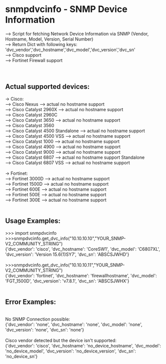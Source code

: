 # snmpdvcinfo - SNMP Device Information
--> Script for fetching Network Device Information via SNMP (Vendor, Hostname, Model, Version, Serial Number) <br />
--> Return Dict with following keys: 'dvc_vendor','dvc_hostname','dvc_model','dvc_version','dvc_sn' <br />
--> Cisco support <br />
--> Fortinet Firewall support <br />
<br />
<br />
## Actual supported devices:
-> Cisco: <br />
--> Cisco Nexus   --> actual no hostname support<br />
--> Cisco Catalyst 2960X   --> actual no hostname support <br />
--> Cisco Catalyst 2960C <br />
--> Cisco Catalyst 3650   --> actual no hostname support <br />
--> Cisco Catalyst 3560 <br />
--> Cisco Catalyst 4500 Standalone   --> actual no hostname support<br />
--> Cisco Catalyst 4500 VSS   --> actual no hostname support<br />
--> Cisco Catalyst 1000   --> actual no hostname support <br />
--> Cisco Catalyst 4900   --> actual no hostname support <br />
--> Cisco Catalyst 9000   --> actual no hostname support <br />
--> Cisco Catalyst 6807   --> actual no hostname support Standalone <br />
--> Cisco Catalyst 6807 VSS   --> actual no hostname support <br />
<br />
-> Fortinet: <br />
--> Fortinet 3000D   --> actual no hostname support<br />
--> Fortinet 1500D   --> actual no hostname support<br />
--> Fortinet 600E   --> actual no hostname support<br />
--> Fortinet 500E   --> actual no hostname support<br />
--> Fortinet 300E   --> actual no hostname support<br />
<br />
## Usage Examples:
\>>> import snmpdvcinfo <br />
\>>>snmpdvcinfo.get_dvc_info("10.10.10.10","YOUR_SNMP-V2_COMMUNITY_STRING")  <br />
{'dvc_vendor': 'cisco', 'dvc_hostname': 'CoreSW1', 'dvc_model': 'C6807XL', 'dvc_version': 'Version 15.6(1)SY7', 'dvc_sn': 'ABSCSJWHD'}<br />
<br />
\>>>snmpdvcinfo.get_dvc_info("10.10.10.11","YOUR_SNMP-V2_COMMUNITY_STRING")  <br />
{'dvc_vendor': 'fortinet', 'dvc_hostname': 'firewallhostname', 'dvc_model': 'FGT_1500D', 'dvc_version': 'v7.8.1', 'dvc_sn': 'ABSCSJWHX'}<br />
<br />
## Error Examples:
<br />
No SNMP Connection possible:<br />
{'dvc_vendor': 'none', 'dvc_hostname': 'none', 'dvc_model': 'none', 'dvc_version': 'none', 'dvc_sn': 'none'}<br />
<br />
Cisco vendor detected but the device isn't supported:<br />
{'dvc_vendor': 'cisco', 'dvc_hostname': 'no_device_hostname', 'dvc_model': 'no_device_model', 'dvc_version': 'no_device_version', 'dvc_sn': 'no_device_sn'}

